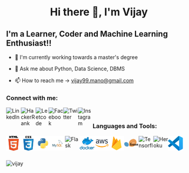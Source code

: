 ### <h1 align="center">  Hi there 👋, I'm Vijay </h1>

## I'm a Learner, Coder and Machine Learning Enthusiast!!


- 🔭 I'm currently working towards a master's degree

- 💬 Ask me about Python, Data Science, DBMS
- 📫 How to reach me -> vijay99.mano@gmail.com


### <h3>Connect with me: </h3>

<a href="https://www.linkedin.com/in/vijay-mano/"> <img align="left" alt="LinkedIn" width="40px" src="https://cdn.jsdelivr.net/npm/simple-icons@v3/icons/linkedin.svg" /> </a>
<a href="https://www.hackerrank.com/vijay99_mano"> <img align="left" alt="HackerRank" width="40px" src="https://cdn.jsdelivr.net/npm/simple-icons@v3/icons/hackerrank.svg" /> </a>
<a href="https://leetcode.com/user3317P/"> <img align="left" alt="Leetcode" width="35px" src="https://cdn.jsdelivr.net/npm/simple-icons@v3/icons/leetcode.svg" /> </a>
<a href="https://www.facebook.com/vijay.mano99"><img align="left" alt="Facebook" width="40px" src="https://cdn.jsdelivr.net/npm/simple-icons@v3/icons/facebook.svg" /></a>
<a href="https://twitter.com/vijaymano99"><img align="left" alt="Twitter" width="40px" src="https://cdn.jsdelivr.net/npm/simple-icons@v3/icons/twitter.svg" /></a>

<a href="https://www.instagram.com/vi.j._"><img align="left" alt="Instagram" width="40px" src="https://cdn.jsdelivr.net/npm/simple-icons@v3/icons/instagram.svg" /></a>

<br />

### <h3> Languages and Tools: </h3>


<img align="left" alt="HTML5" width="40px" src="https://raw.githubusercontent.com/github/explore/80688e429a7d4ef2fca1e82350fe8e3517d3494d/topics/html/html.png" />
<img align="left" alt="CSS3" width="40px" src="https://raw.githubusercontent.com/github/explore/80688e429a7d4ef2fca1e82350fe8e3517d3494d/topics/css/css.png" />

<img align="left" alt="Python" width="40px" src="https://raw.githubusercontent.com/github/explore/80688e429a7d4ef2fca1e82350fe8e3517d3494d/topics/python/python.png" />
<img align="left" alt="MySQL" width="40px" src="https://raw.githubusercontent.com/github/explore/e94815998e4e0713912fed477a1f346ec04c3da2/topics/mysql/mysql.png" />
<img align="left" alt="Flask" src="https://www.vectorlogo.zone/logos/pocoo_flask/pocoo_flask-icon.svg" width="40" height="40"/>
<img align="left" alt="Docker" width="40px" src="https://raw.githubusercontent.com/github/explore/80688e429a7d4ef2fca1e82350fe8e3517d3494d/topics/docker/docker.png" />
<img align="left" alt="AWS" width="40px" src="https://raw.githubusercontent.com/github/explore/80688e429a7d4ef2fca1e82350fe8e3517d3494d/topics/aws/aws.png" />
<img align="left" alt="Firebase" width="40px" src="https://raw.githubusercontent.com/github/explore/361e2821e2dea67711cde99c9c40ed357061cf27/topics/firebase/firebase.png" />
<img align="left" alt="scikit-learn" width="40px" src="https://raw.githubusercontent.com/github/explore/80688e429a7d4ef2fca1e82350fe8e3517d3494d/topics/scikit-learn/scikit-learn.png" />
<img align="left" alt="Tensorflow" src="https://www.vectorlogo.zone/logos/tensorflow/tensorflow-icon.svg" alt="tensorflow" width="40" height="40"/> 

<img align="left" alt="Heroku" width="40px" src="https://github.com/heroku/favicon/raw/master/favicon.iconset/icon_32x32.png" />
<img align="left" alt="Visual Studio Code" width="40px" src="https://raw.githubusercontent.com/github/explore/80688e429a7d4ef2fca1e82350fe8e3517d3494d/topics/visual-studio-code/visual-studio-code.png" />
<br /> <br /> <br />

<img align="center" src="https://github-readme-stats.vercel.app/api?username=vijay-2012&show_icons=true&locale=en" alt="vijay" /></p>
